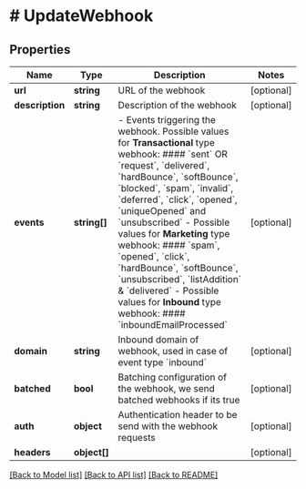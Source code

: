 # # UpdateWebhook

## Properties

Name | Type | Description | Notes
------------ | ------------- | ------------- | -------------
**url** | **string** | URL of the webhook | [optional]
**description** | **string** | Description of the webhook | [optional]
**events** | **string[]** | - Events triggering the webhook. Possible values for **Transactional** type webhook: #### &#x60;sent&#x60; OR &#x60;request&#x60;, &#x60;delivered&#x60;, &#x60;hardBounce&#x60;, &#x60;softBounce&#x60;, &#x60;blocked&#x60;, &#x60;spam&#x60;, &#x60;invalid&#x60;, &#x60;deferred&#x60;, &#x60;click&#x60;, &#x60;opened&#x60;, &#x60;uniqueOpened&#x60; and &#x60;unsubscribed&#x60; - Possible values for **Marketing** type webhook: #### &#x60;spam&#x60;, &#x60;opened&#x60;, &#x60;click&#x60;, &#x60;hardBounce&#x60;, &#x60;softBounce&#x60;, &#x60;unsubscribed&#x60;, &#x60;listAddition&#x60; &amp; &#x60;delivered&#x60; - Possible values for **Inbound** type webhook: #### &#x60;inboundEmailProcessed&#x60; | [optional]
**domain** | **string** | Inbound domain of webhook, used in case of event type &#x60;inbound&#x60; | [optional]
**batched** | **bool** | Batching configuration of the webhook, we send batched webhooks if its true | [optional]
**auth** | **object** | Authentication header to be send with the webhook requests | [optional]
**headers** | **object[]** |  | [optional]

[[Back to Model list]](../../README.md#models) [[Back to API list]](../../README.md#endpoints) [[Back to README]](../../README.md)

